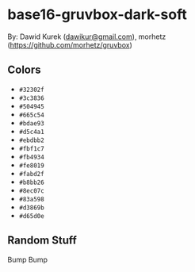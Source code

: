 # base16-gruvbox-dark-soft

By: Dawid Kurek (dawikur@gmail.com), morhetz (https://github.com/morhetz/gruvbox)

## Colors

* `#32302f`
* `#3c3836`
* `#504945`
* `#665c54`
* `#bdae93`
* `#d5c4a1`
* `#ebdbb2`
* `#fbf1c7`
* `#fb4934`
* `#fe8019`
* `#fabd2f`
* `#b8bb26`
* `#8ec07c`
* `#83a598`
* `#d3869b`
* `#d65d0e`

## Random Stuff

Bump
Bump
